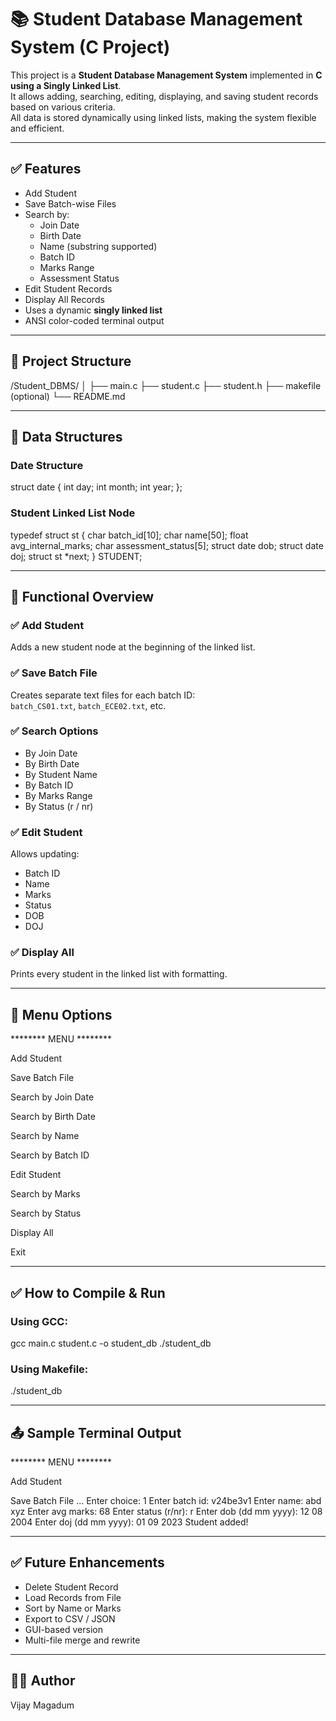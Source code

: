 # 📚 Student Database Management System (C Project)

This project is a **Student Database Management System** implemented in **C using a Singly Linked List**.  
It allows adding, searching, editing, displaying, and saving student records based on various criteria.  
All data is stored dynamically using linked lists, making the system flexible and efficient.

---

## ✅ Features

- Add Student  
- Save Batch-wise Files 
- Search by:
  - Join Date
  - Birth Date
  - Name (substring supported)
  - Batch ID
  - Marks Range
  - Assessment Status
- Edit Student Records  
- Display All Records  
- Uses a dynamic **singly linked list**  
- ANSI color-coded terminal output  

---

## 📂 Project Structure

/Student_DBMS/
│
├── main.c
├── student.c
├── student.h
├── makefile (optional)
└── README.md


---

## 🧱 Data Structures

### **Date Structure**
struct date 
{
  int day;
  int month;
  int year;
};


### **Student Linked List Node**
typedef struct st 
{
  char batch_id[10];
  char name[50];
  float avg_internal_marks;
  char assessment_status[5];
  struct date dob;
  struct date doj;
  struct st *next;
} STUDENT;


---

## 📌 Functional Overview

### ✅ Add Student  
Adds a new student node at the beginning of the linked list.

### ✅ Save Batch File  
Creates separate text files for each batch ID:  
`batch_CS01.txt`, `batch_ECE02.txt`, etc.

### ✅ Search Options  
- By Join Date  
- By Birth Date  
- By Student Name  
- By Batch ID  
- By Marks Range  
- By Status (r / nr)

### ✅ Edit Student  
Allows updating:
- Batch ID  
- Name  
- Marks  
- Status  
- DOB  
- DOJ  

### ✅ Display All  
Prints every student in the linked list with formatting.

---

## 📜 Menu Options

******** MENU ********

Add Student

Save Batch File

Search by Join Date

Search by Birth Date

Search by Name

Search by Batch ID

Edit Student

Search by Marks

Search by Status

Display All

Exit


---

## ✅ How to Compile & Run

### Using GCC:
gcc main.c student.c -o student_db
./student_db


### Using Makefile:
./student_db


---

## 📤 Sample Terminal Output

******** MENU ********

Add Student

Save Batch File
...
Enter choice: 1
Enter batch id: v24be3v1
Enter name: abd xyz
Enter avg marks: 68
Enter status (r/nr): r
Enter dob (dd mm yyyy): 12 08 2004
Enter doj (dd mm yyyy): 01 09 2023
Student added!


---

## ✅ Future Enhancements

- Delete Student Record  
- Load Records from File  
- Sort by Name or Marks  
- Export to CSV / JSON  
- GUI-based version  
- Multi-file merge and rewrite  

---

## 👨‍💻 Author
Vijay Magadum


